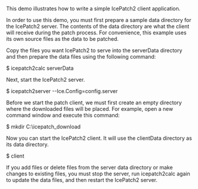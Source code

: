 This demo illustrates how to write a simple IcePatch2 client
application.

In order to use this demo, you must first prepare a sample data
directory for the IcePatch2 server. The contents of the data
directory are what the client will receive during the patch process.
For convenience, this example uses its own source files as the data
to be patched.

Copy the files you want IcePatch2 to serve into the serverData directory and
then prepare the data files using the following command:

$ icepatch2calc serverData

Next, start the IcePatch2 server.

$ icepatch2server --Ice.Config=config.server

Before we start the patch client, we must first create an empty
directory where the downloaded files will be placed. For example, open
a new command window and execute this command:

$ mkdir C:\icepatch_download

Now you can start the IcePatch2 client. It will use the clientData directory
as its data directory.

$ client

If you add files or delete files from the server data directory or make
changes to existing files, you must stop the server, run icepatch2calc
again to update the data files, and then restart the IcePatch2 server.
